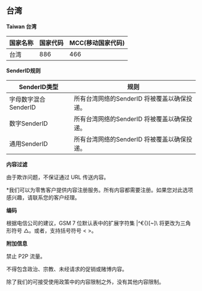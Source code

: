 ## 台湾

__Taiwan 台湾__

| 国家名称 | 国家代码 | MCC(移动国家代码) |
|------|------|-------------|
| 台湾   | 886  | 466         |

__SenderID规则__

| SenderID类型     | 规则                           |
|----------------|------------------------------|
| 字母数字混合SenderID | 所有台湾网络的SenderID 将被覆盖以确保投递。   |
| 数字SenderID     | 		所有台湾网络的SenderID 将被覆盖以确保投递。 |
| 通用SenderID     | 所有台湾网络的SenderID 将被覆盖以确保投递。   |

__内容过滤__

由于欺诈问题，不保证通过 URL 传送内容。

*我们可以为零售客户提供内容注册服务。所有内容都需要注册。如果您对此选项感兴趣，请联系您的客户经理。

__编码__

根据电信公司的建议，GSM 7 位默认表中的扩展字符集 |^€{}[~]\  将更改为三角形符号 △。或者，支持括号符号 < >。

__附加信息__

禁止 P2P 流量。

不得包含政治、宗教、未经请求的促销或赌博内容。

除了我们的可接受使用政策中的内容限制之外，没有其他内容限制。